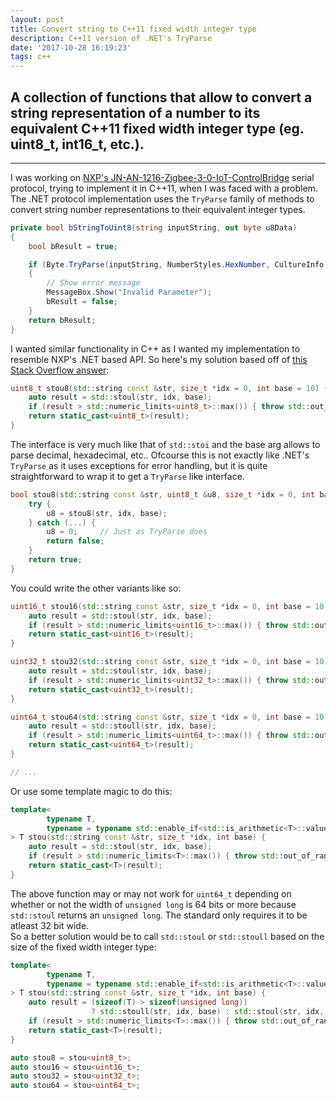 ```yaml
---
layout: post
title: Convert string to C++11 fixed width integer type
description: C++11 version of .NET's TryParse
date: '2017-10-28 16:19:23'
tags: c++ 
---
```


## A collection of functions that allow to convert a string representation of a number to its equivalent C++11 fixed width integer type (eg. uint8_t, int16_t, etc.).

***

I was working on [NXP's JN-AN-1216-Zigbee-3-0-IoT-ControlBridge](https://www.nxp.com/products/wireless-connectivity/proprietary-ieee-802.15.4-based/zigbee/zigbee-3.0:ZIGBEE-3-0) serial protocol, trying to implement it in C++11, when I was faced with a problem. The .NET protocol implementation uses the `TryParse` family of methods to convert string number representations to their equivalent integer types.
```c#
private bool bStringToUint8(string inputString, out byte u8Data)
{
    bool bResult = true;

    if (Byte.TryParse(inputString, NumberStyles.HexNumber, CultureInfo.CurrentCulture, out u8Data) == false)
    {
        // Show error message
        MessageBox.Show("Invalid Parameter");
        bResult = false;
    }
    return bResult;
}
```

I wanted similar functionality in C++ as I wanted my implementation to resemble NXP's .NET based API.
So here's my solution based off of [this Stack Overflow answer](https://stackoverflow.com/a/8715855/3490458):
```c++
uint8_t stou8(std::string const &str, size_t *idx = 0, int base = 10) {
    auto result = std::stoul(str, idx, base);
    if (result > std::numeric_limits<uint8_t>::max()) { throw std::out_of_range("stou8"); }
    return static_cast<uint8_t>(result);
}
```

The interface is very much like that of `std::stoi` and the base arg allows to parse decimal, hexadecimal, etc..
Ofcourse this is not exactly like .NET's `TryParse` as it uses exceptions for error handling, but it is quite straightforward to wrap it to get a `TryParse` like interface.
```c++
bool stou8(std::string const &str, uint8_t &u8, size_t *idx = 0, int base = 10) {
    try {
        u8 = stou8(str, idx, base);
    } catch (...) {
    	u8 = 0;		// Just as TryParse does
        return false;
    }
    return true;
}
```

You could write the other variants like so:
```c++
uint16_t stou16(std::string const &str, size_t *idx = 0, int base = 10) {
    auto result = std::stoul(str, idx, base);
    if (result > std::numeric_limits<uint16_t>::max()) { throw std::out_of_range("stou16"); }
    return static_cast<uint16_t>(result);
}

uint32_t stou32(std::string const &str, size_t *idx = 0, int base = 10) {
    auto result = std::stoul(str, idx, base);
    if (result > std::numeric_limits<uint32_t>::max()) { throw std::out_of_range("stou32"); }
    return static_cast<uint32_t>(result);
}

uint64_t stou64(std::string const &str, size_t *idx = 0, int base = 10) {
    auto result = std::stoull(str, idx, base);
    if (result > std::numeric_limits<uint64_t>::max()) { throw std::out_of_range("stou64"); }
    return static_cast<uint64_t>(result);
}

// ...
```

Or use some template magic to do this:
```c++
template<
        typename T,
        typename = typename std::enable_if<std::is_arithmetic<T>::value, T>::type
> T stou(std::string const &str, size_t *idx, int base) {
    auto result = std::stoul(str, idx, base);
    if (result > std::numeric_limits<T>::max()) { throw std::out_of_range("stou"); }
    return static_cast<T>(result);
}
```

The above function may or may not work for `uint64_t` depending on whether or not the width of `unsigned long` is 64 bits or more because `std::stoul` returns an `unsigned long`. The standard only requires it to be atleast 32 bit wide.<br/>
So a better solution would be to call `std::stoul` or `std::stoull` based on the size of the fixed width integer type:
```c++
template<
        typename T,
        typename = typename std::enable_if<std::is_arithmetic<T>::value, T>::type
> T stou(std::string const &str, size_t *idx, int base) {
    auto result = (sizeof(T) > sizeof(unsigned long))
                  ? std::stoull(str, idx, base) : std::stoul(str, idx, base);
    if (result > std::numeric_limits<T>::max()) { throw std::out_of_range("stou"); }
    return static_cast<T>(result);
}

auto stou8 = stou<uint8_t>;
auto stou16 = stou<uint16_t>;
auto stou32 = stou<uint32_t>;
auto stou64 = stou<uint64_t>;
```

